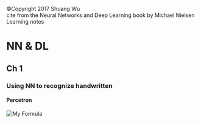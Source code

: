 &copy;Copyright 2017 Shuang Wu     
cite from the Neural Networks and Deep Learning book by Michael Nielsen     
Learning notes

# NN & DL

## Ch 1

### Using NN to recognize handwritten

#### Percetron


![My Formula](http://latex.codecogs.com/gif.latex?\sigma)
